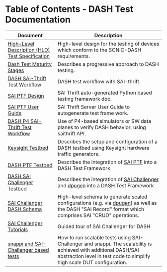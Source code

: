 # Table of Contents - DASH Test Documentation

| Document | Description |
|----------|-------------|
| [High-Level Description (HLD) Test Specification](dash-test-HLD.md) | High-level design for the testing of devices which conform to the SONiC-DASH requirements.|
| [Dash Test Maturity Stages](dash-test-maturity-stages.md) | Describes a progressive approach to DASH testing.|
| [DASH SAI-Thrift Test Workflow](dash-test-workflow-saithrift.md) | DASH test workflow with SAI-thrift. |
| [SAI PTF Design](https://github.com/reshmaintel/SAI/blob/dash-ptf/doc/SAI-Proposal-SAI-PTF.md) | SAI Thrift auto-generated Python based testing framework doc. |
| [SAI PTF User Guide](https://github.com/opencomputeproject/SAI/blob/master/ptf/SAI_PTF_user-guide.md) | SAI Thrift Server User Guide to autogenerate test frame work. |
| [DASH P4 SAI-Thrift Test Workflow](dash-test-workflow-p4-saithrift.md) | Use of P4-based simulators or SW data planes to verify DASH behavior, using saithrift API. |
| [Keysight Testbed](testbed/README.md) | Describes the setup and configuration of a DASH testbed using Keysight hardware traffic generators.|
| [DASH PTF Testbed](dash-ptf-testbed.md) | Describes the integration of [SAI PTF](https://github.com/opencomputeproject/SAI/tree/master/ptf) into a DASH Test Framework
| [DASH SAI Challenger Testbed](dash-saichallenger-testbed.md) | Describes the integration of [SAI Challenger](https://github.com/opencomputeproject/SAI-Challenger) and [dpugen](https://pypi.org/project/dpugen/) into a DASH Test Framework |
| [SAI Challenger DASH Schema](README-SAIC-DASH-config-spec.md) | High-level schema to generate scaled configurations (e.g. via [dpugen](https://pypi.org/project/dpugen/)) as well as the DASH "SAI Record" format which comprises SAI "CRUD" operations.
[ SAI Challenger Tutorials](../test-cases/scale/saic/tutorial/README.md) | Guided tour of SAI Challenger for DASH
| [snappi and SAI-Challenger based tests](dash-test-sai-challenger.md) | How to run scalable tests using SAI-Challenger and snappi. The scalability is achieved with additional DASH/SAI abstraction level in test code to simplify high scale DUT configuration. |
